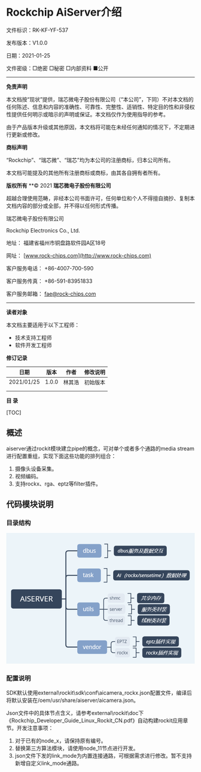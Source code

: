 # Rockchip AiServer介绍

文件标识：RK-KF-YF-537

发布版本：V1.0.0

日期：2021-01-25

文件密级：□绝密   □秘密   □内部资料   ■公开

---

**免责声明**

本文档按“现状”提供，瑞芯微电子股份有限公司（“本公司”，下同）不对本文档的任何陈述、信息和内容的准确性、可靠性、完整性、适销性、特定目的性和非侵权性提供任何明示或暗示的声明或保证。本文档仅作为使用指导的参考。

由于产品版本升级或其他原因，本文档将可能在未经任何通知的情况下，不定期进行更新或修改。

**商标声明**

“Rockchip”、“瑞芯微”、“瑞芯”均为本公司的注册商标，归本公司所有。

本文档可能提及的其他所有注册商标或商标，由其各自拥有者所有。

**版权所有** **© 2021 **瑞芯微电子股份有限公司**

超越合理使用范畴，非经本公司书面许可，任何单位和个人不得擅自摘抄、复制本文档内容的部分或全部，并不得以任何形式传播。

瑞芯微电子股份有限公司

Rockchip Electronics Co., Ltd.

地址：     福建省福州市铜盘路软件园A区18号

网址：     [www.rock-chips.com](http://www.rock-chips.com)

客户服务电话： +86-4007-700-590

客户服务传真： +86-591-83951833

客户服务邮箱： [fae@rock-chips.com](mailto:fae@rock-chips.com)

---

**读者对象**

本文档主要适用于以下工程师：

- 技术支持工程师
- 软件开发工程师

**修订记录**

| **日期**   | **版本** | **作者** | **修改说明** |
| ---------- | -------- | -------- | ------------ |
| 2021/01/25 | 1.0.0    | 林其浩   | 初始版本     |
|            |          |          |              |
|            |          |          |              |

**目 录**

[TOC]

## 概述

aiserver通过rockit模块建立pipe的概念，可对单个或者多个通路的media stream进行配置重组，实现下面这些功能的排列组合：

1. 摄像头设备采集。
2. 视频编码。
3. 支持rockx、rga、eptz等filter插件。

## 代码模块说明

### 目录结构

![](resources/aiserver.png)

### 配置说明

SDK默认使用external\rockit\sdk\conf\aicamera_rockx.json配置文件，编译后将默认安装在/oem/usr/share/aiserver/aicamera.json。

Json文件中的具体节点含义，请参考external\rockit\doc下《Rockchip_Developer_Guide_Linux_Rockit_CN.pdf》自动构建rockit应用章节。开发注意事项：

1. 对于已有的node_x，请保持原有编号。
2. 替换第三方算法模块，请使用node_11节点进行开发。
3. json文件下发的link_mode为内置连接通路，可根据需求进行修改。暂不支持新增自定义link_mode通路。
